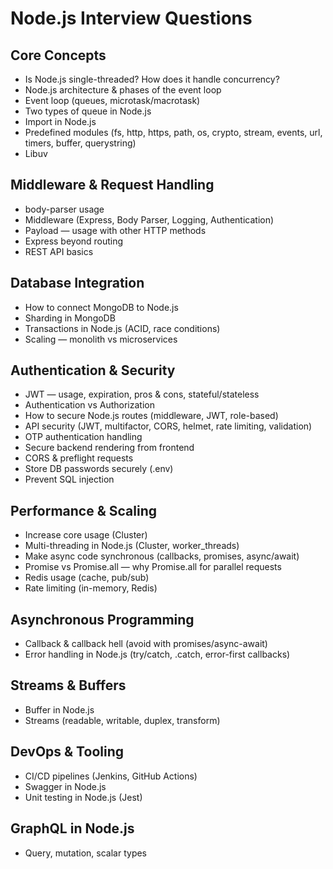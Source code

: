 # Node.js Interview Questions

## Core Concepts
- Is Node.js single-threaded? How does it handle concurrency?
- Node.js architecture & phases of the event loop
- Event loop (queues, microtask/macrotask)
- Two types of queue in Node.js
- Import in Node.js
- Predefined modules (fs, http, https, path, os, crypto, stream, events, url, timers, buffer, querystring)
- Libuv

## Middleware & Request Handling
- body-parser usage
- Middleware (Express, Body Parser, Logging, Authentication)
- Payload — usage with other HTTP methods
- Express beyond routing
- REST API basics

## Database Integration
- How to connect MongoDB to Node.js
- Sharding in MongoDB
- Transactions in Node.js (ACID, race conditions)
- Scaling — monolith vs microservices

## Authentication & Security
- JWT — usage, expiration, pros & cons, stateful/stateless
- Authentication vs Authorization
- How to secure Node.js routes (middleware, JWT, role-based)
- API security (JWT, multifactor, CORS, helmet, rate limiting, validation)
- OTP authentication handling
- Secure backend rendering from frontend
- CORS & preflight requests
- Store DB passwords securely (.env)
- Prevent SQL injection

## Performance & Scaling
- Increase core usage (Cluster)
- Multi-threading in Node.js (Cluster, worker_threads)
- Make async code synchronous (callbacks, promises, async/await)
- Promise vs Promise.all — why Promise.all for parallel requests
- Redis usage (cache, pub/sub)
- Rate limiting (in-memory, Redis)

## Asynchronous Programming
- Callback & callback hell (avoid with promises/async-await)
- Error handling in Node.js (try/catch, .catch, error-first callbacks)

## Streams & Buffers
- Buffer in Node.js
- Streams (readable, writable, duplex, transform)

## DevOps & Tooling
- CI/CD pipelines (Jenkins, GitHub Actions)
- Swagger in Node.js
- Unit testing in Node.js (Jest)

## GraphQL in Node.js
- Query, mutation, scalar types
